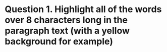 # Question 1.  Highlight all of the words over 8 characters long in the paragraph text (with a yellow background for example)

